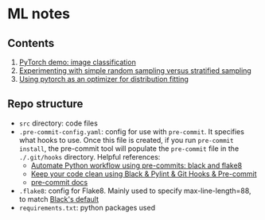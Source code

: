 # ML notes

## Contents 
1. [PyTorch demo: image classification](https://github.com/nayefahmad/ml-notes/blob/main/src/pytorch-demo.ipynb)
2. [Experimenting with simple random sampling versus stratified sampling](https://github.com/nayefahmad/ml-notes/blob/main/src/simple-random-and-stratified-sampling.ipynb)
3. [Using pytorch as an optimizer for distribution fitting](https://github.com/nayefahmad/ml-notes/blob/main/2023-05-02-pytorch-distribution-fitting.ipynb)

## Repo structure 

- `src` directory: code files 
- `.pre-commit-config.yaml`: config for use with `pre-commit`. It specifies what hooks to use. 
  Once this file is created, if you run `pre-commit install`, the pre-commit tool will populate the 
  `pre-commit` file in the `./.git/hooks` directory. Helpful references: 
    - [Automate Python workflow using pre-commits: black and flake8](https://ljvmiranda921.github.io/notebook/2018/06/21/precommits-using-black-and-flake8/)
    - [Keep your code clean using Black & Pylint & Git Hooks & Pre-commit](https://towardsdatascience.com/keep-your-code-clean-using-black-pylint-git-hooks-pre-commit-baf6991f7376)
    - [pre-commit docs](https://pre-commit.com/#)
- `.flake8`: config for Flake8. Mainly used to specify max-line-length=88, to match [Black's default](https://black.readthedocs.io/en/stable/the_black_code_style/current_style.html)
- `requirements.txt`: python packages used 


